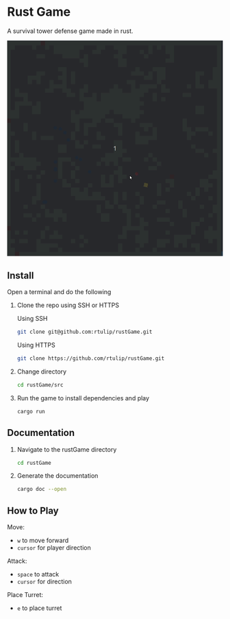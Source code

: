 # Rust Game
<!-- Add Code Climate badge here -->

A survival tower defense game made in rust.

![Game demo](images/game_demo_v0.1.0.gif)

## Install

Open a terminal and do the following

1. Clone the repo using SSH or HTTPS

    Using SSH

    ```bash
    git clone git@github.com:rtulip/rustGame.git
    ```

    Using HTTPS

    ```bash
    git clone https://github.com/rtulip/rustGame.git
    ```

2. Change directory

    ```bash
    cd rustGame/src
    ```

3. Run the game to install dependencies and play

    ```bash
    cargo run
    ```

## Documentation
1. Navigate to the rustGame directory

    ```bash
    cd rustGame
    ```

2. Generate the documentation

    ```bash
    cargo doc --open
    ```

## How to Play

Move:

- `w` to move forward
- `cursor` for player direction

Attack: 
- `space` to attack
- `cursor` for direction

Place Turret: 
- `e` to place turret